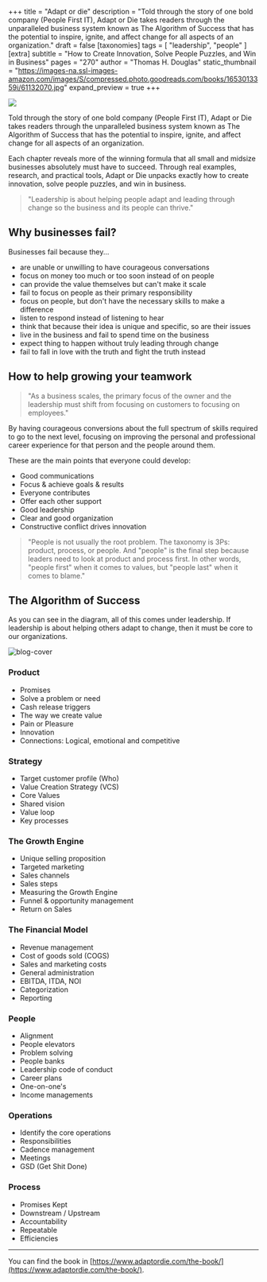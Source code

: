 +++
title = "Adapt or die"
description = "Told through the story of one bold company (People First IT), Adapt or Die takes readers through the unparalleled business system known as The Algorithm of Success that has the potential to inspire, ignite, and affect change for all aspects of an organization."
draft = false
[taxonomies]
tags = [ "leadership", "people" ]
[extra]
subtitle = "How to Create Innovation, Solve People Puzzles, and Win in Business"
pages = "270"
author = "Thomas H. Douglas"
static_thumbnail = "https://images-na.ssl-images-amazon.com/images/S/compressed.photo.goodreads.com/books/1653013359i/61132070.jpg"
expand_preview = true
+++

<img border="0" src="https://images-na.ssl-images-amazon.com/images/S/compressed.photo.goodreads.com/books/1653013359i/61132070.jpg" >

Told through the story of one bold company (People First IT), Adapt or Die takes readers through the unparalleled business system known as The Algorithm of Success that has the potential to inspire, ignite, and affect change for all aspects of an organization.

<!-- more -->

Each chapter reveals more of the winning formula that all small and midsize businesses absolutely must have to succeed. Through real examples, research, and practical tools, Adapt or Die unpacks exactly how to create innovation, solve people puzzles, and win in business.

> "Leadership is about helping people adapt and leading through change so the business and its people can thrive."

## Why businesses fail?

Businesses fail because they...

- are unable or unwilling to have courageous conversations
- focus on money too much or too soon instead of on people
- can provide the value themselves but can't make it scale
- fail to focus on people as their primary responsibility
- focus on people, but don't have the necessary skills to make a difference
- listen to respond instead of listening to hear
- think that because their idea is unique and specific, so are their issues
- live in the business and fail to spend time on the business
- expect thing to happen without truly leading through change
- fail to fall in love with the truth and fight the truth instead

## How to help growing your teamwork

> "As a business scales, the primary focus of the owner and the leadership must shift from focusing on customers to focusing on employees."

By having courageous conversions about the full spectrum of skills required to go to the next level, focusing on improving the personal and professional career experience for that person and the people around them. 

These are the main points that everyone could develop:

- Good communications
- Focus & achieve goals & results
- Everyone contributes
- Offer each other support
- Good leadership
- Clear and good organization
- Constructive conflict drives innovation

> "People is not usually the root problem. The taxonomy is 3Ps: product, process, or people. And "people" is the final step because leaders need to look at product and process first. In other words, "people first" when it comes to values, but "people last" when it comes to blame."

## The Algorithm of Success

As you can see in the diagram, all of this comes under leadership. If leadership is about helping others adapt to change, then it must be core to our organizations.

![blog-cover](/images/readings/2023-02-26/aos-leadership.jpg)

### Product

- Promises
- Solve a problem or need
- Cash release triggers
- The way we create value
- Pain or Pleasure
- Innovation
- Connections: Logical, emotional and competitive

### Strategy

- Target customer profile (Who)
- Value Creation Strategy (VCS)
- Core Values
- Shared vision
- Value loop
- Key processes

### The Growth Engine

- Unique selling proposition
- Targeted marketing
- Sales channels
- Sales steps
- Measuring the Growth Engine
- Funnel & opportunity management
- Return on Sales

### The Financial Model

- Revenue management
- Cost of goods sold (COGS)
- Sales and marketing costs
- General administration
- EBITDA, ITDA, NOI
- Categorization
- Reporting

### People

- Alignment
- People elevators
- Problem solving
- People banks
- Leadership code of conduct
- Career plans
- One-on-one's
- Income managements

### Operations

- Identify the core operations
- Responsibilities
- Cadence management
- Meetings
- GSD (Get Shit Done)

### Process

- Promises Kept
- Downstream / Upstream
- Accountability
- Repeatable
- Efficiencies

--- 

You can find the book in [https://www.adaptordie.com/the-book/](https://www.adaptordie.com/the-book/).